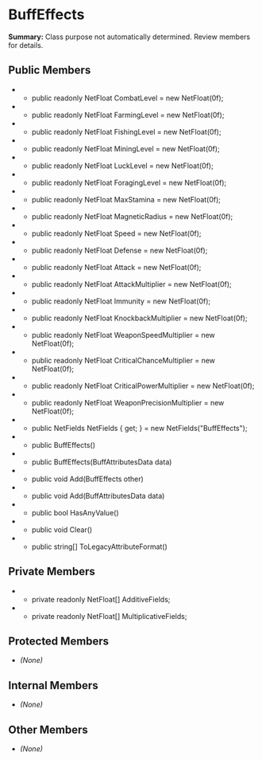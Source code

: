 # BuffEffects

**Summary:** Class purpose not automatically determined. Review members for details.

## Public Members
- - public readonly NetFloat CombatLevel = new NetFloat(0f);
- - public readonly NetFloat FarmingLevel = new NetFloat(0f);
- - public readonly NetFloat FishingLevel = new NetFloat(0f);
- - public readonly NetFloat MiningLevel = new NetFloat(0f);
- - public readonly NetFloat LuckLevel = new NetFloat(0f);
- - public readonly NetFloat ForagingLevel = new NetFloat(0f);
- - public readonly NetFloat MaxStamina = new NetFloat(0f);
- - public readonly NetFloat MagneticRadius = new NetFloat(0f);
- - public readonly NetFloat Speed = new NetFloat(0f);
- - public readonly NetFloat Defense = new NetFloat(0f);
- - public readonly NetFloat Attack = new NetFloat(0f);
- - public readonly NetFloat AttackMultiplier = new NetFloat(0f);
- - public readonly NetFloat Immunity = new NetFloat(0f);
- - public readonly NetFloat KnockbackMultiplier = new NetFloat(0f);
- - public readonly NetFloat WeaponSpeedMultiplier = new NetFloat(0f);
- - public readonly NetFloat CriticalChanceMultiplier = new NetFloat(0f);
- - public readonly NetFloat CriticalPowerMultiplier = new NetFloat(0f);
- - public readonly NetFloat WeaponPrecisionMultiplier = new NetFloat(0f);
- - public NetFields NetFields { get; } = new NetFields("BuffEffects");
- - public BuffEffects()
- - public BuffEffects(BuffAttributesData data)
- - public void Add(BuffEffects other)
- - public void Add(BuffAttributesData data)
- - public bool HasAnyValue()
- - public void Clear()
- - public string[] ToLegacyAttributeFormat()

## Private Members
- - private readonly NetFloat[] AdditiveFields;
- - private readonly NetFloat[] MultiplicativeFields;

## Protected Members
- *(None)*

## Internal Members
- *(None)*

## Other Members
- *(None)*
